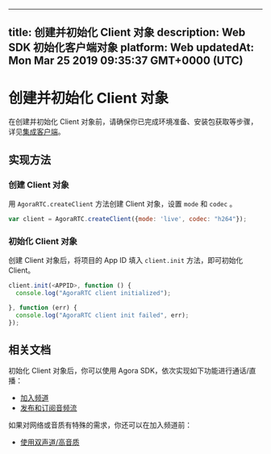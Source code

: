 
---
title: 创建并初始化 Client 对象
description: Web SDK 初始化客户端对象
platform: Web
updatedAt: Mon Mar 25 2019 09:35:37 GMT+0000 (UTC)
---
# 创建并初始化 Client 对象
在创建并初始化 Client 对象前，请确保你已完成环境准备、安装包获取等步骤，详见[集成客户端](../../cn/Voice/web_prepare.md)。

## 实现方法
### 创建 Client 对象
用 `AgoraRTC.createClient` 方法创建 Client 对象，设置 `mode` 和 `codec` 。

```javascript
var client = AgoraRTC.createClient({mode: 'live', codec: "h264"});
```

### 初始化 Client 对象
创建 Client 对象后，将项目的 App ID 填入 `client.init` 方法，即可初始化 Client。

```javascript
client.init(<APPID>, function () {
  console.log("AgoraRTC client initialized");

}, function (err) {
  console.log("AgoraRTC client init failed", err);
});
```

## 相关文档
初始化 Client 对象后，你可以使用 Agora SDK，依次实现如下功能进行通话/直播：
- [加入频道](../../cn/Voice/join_web_audio.md)
- [发布和订阅音频流](../../cn/Voice/publish_web_audio.md)

如果对网络或音质有特殊的需求，你还可以在加入频道前：
- [使用双声道/高音质](../../cn/Voice/audio_profile_web.md)


